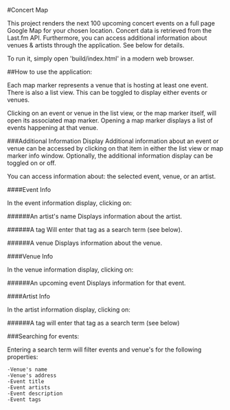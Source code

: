 #Concert Map

This project renders the next 100 upcoming concert events on a full page Google Map for your chosen location.
Concert data is retrieved from the Last.fm API.
Furthermore, you can access additional information about venues & artists through the application. See below for details.

To run it, simply open 'build/index.html' in a modern web browser.

##How to use the application:

Each map marker represents a venue that is hosting at least one event.
There is also a list view. This can be toggled to display either events or venues.

Clicking on an event or venue in the list view, or the map marker itself, will open its associated map marker.
Opening a map marker displays a list of events happening at that venue.

###Additional Information Display
Additional information about an event or venue can be accessed by clicking on that item in either the list view or map marker info window.
Optionally, the additional information display can be toggled on or off.

You can access information about: the selected event, venue, or an artist.

####Event Info

In the event information display, clicking on:

######An artist's name
    Displays information about the artist.

######A tag
    Will enter that tag as a search term (see below).

######A venue
    Displays information about the venue.

####Venue Info

In the venue information display, clicking on:

######An upcoming event
    Displays information for that event.

####Artist Info

In the artist information display, clicking on:

######A tag
    will enter that tag as a search term (see below)

###Searching for events:

Entering a search term will filter events and venue's for the following properties:

    -Venue's name
    -Venue's address
    -Event title
    -Event artists
    -Event description
    -Event tags
